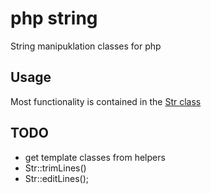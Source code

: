 # php string

String manipuklation classes for php

## Usage

Most functionality is contained in the [Str class](docs/Str.md)

## TODO

* get template classes from helpers
* Str::trimLines()
* Str::editLines();
